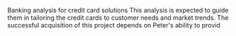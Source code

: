 Banking analysis for credit card solutions
This analysis is
 expected to guide them in tailoring the credit cards to customer needs and
 market trends.
 The successful acquisition of this project depends on Peter's ability to provid
